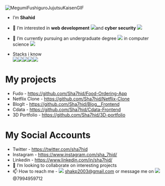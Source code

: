 ![MegumiFushiguroJujutsuKaisenGIF](https://user-images.githubusercontent.com/96056167/157695203-2a4c67e4-dff8-45fa-806a-e5c8e4ca4895.gif)

- I’m <b>Shahid</b> 
- 👀 I’m interested in <b>web development</b> <img src="https://img.icons8.com/external-kiranshastry-lineal-color-kiranshastry/50/000000/external-web-development-coding-kiranshastry-lineal-color-kiranshastry.png"/>and <b>cyber security</b> <img src="https://img.icons8.com/color/50/000000/cyber-security.png"/>
- 🌱 I’m currently pursuing an undergraduate degree <img src="https://img.icons8.com/external-vectorslab-flat-vectorslab/53/000000/external-degree-education-vectorslab-flat-vectorslab.png"/> in computer science <img src="https://img.icons8.com/external-flaticons-lineal-color-flat-icons/50/000000/external-computer-science-computer-science-flaticons-lineal-color-flat-icons.png"/>

- Stacks i know <br> <img src="https://img.icons8.com/color/96/000000/html-5--v1.png"/><img src="https://img.icons8.com/color/96/000000/css3.png"/><img src="https://img.icons8.com/color/96/000000/javascript--v1.png"/><img src="https://img.icons8.com/color/96/000000/flutter.png"/><img src="https://img.icons8.com/color/96/000000/react-native.png"/>
# My projects 
- Fudo - https://github.com/Sha7hid/Food-Ordering-App
- Netflix Clone - https://github.com/Sha7hid/Netflix-Clone
- BlogIt - https://github.com/Sha7hid/Blog__Frontend
- Cdata - https://github.com/Sha7hid/Cdata-Frontend
- 3D Portfolio - https://github.com/Sha7hid/3D-portfolio 
# My Social Accounts
- Twitter - https://twitter.com/sha7hid
- Instagram - https://www.instagram.com/sha_7hid/
- Linkedin - https://www.linkedin.com/in/sha7hid/
- 💞️ I’m looking to collaborate on interesting projects 
- 📫 How to reach me - <img src="https://img.icons8.com/external-justicon-flat-justicon/50/000000/external-gmail-social-media-justicon-flat-justicon.png"/> shakp2003@gmail.com or message me on <img src="https://img.icons8.com/color/50/000000/whatsapp--v2.png"/>@7994959712

<!---
Sha7hid/Sha7hid is a ✨ special ✨ repository because its `README.md` (this file) appears on your GitHub profile.
You can click the Preview link to take a look at your changes.
--->

